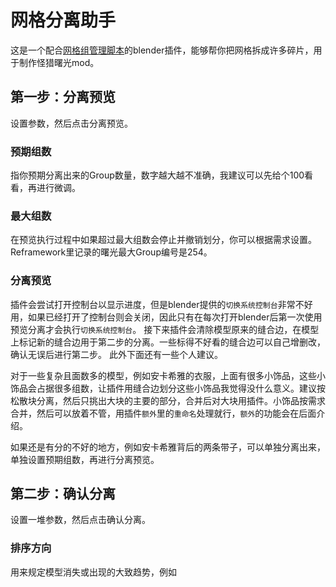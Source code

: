 # 网格分离助手
这是一个配合[网格组管理脚本](https://www.caimogu.cc/post/1081209.html)的blender插件，能够帮你把网格拆成许多碎片，用于制作怪猎曙光mod。
## 第一步：分离预览
设置参数，然后点击分离预览。
### 预期组数
指你预期分离出来的Group数量，数字越大越不准确，我建议可以先给个100看看，再进行微调。
### 最大组数
在预览执行过程中如果超过最大组数会停止并撤销划分，你可以根据需求设置。Reframework里记录的曙光最大Group编号是254。
### 分离预览
插件会尝试打开控制台以显示进度，但是blender提供的`切换系统控制台`非常不好用，如果已经打开了控制台则会关闭，因此只有在每次打开blender后第一次使用预览分离才会执行`切换系统控制台`。
接下来插件会清除模型原来的缝合边，在模型上标记新的缝合边用于第二步的分离。一些标得不好看的缝合边可以自己增删改，确认无误后进行第二步。
此外下面还有一些个人建议。

对于一些复杂且面数多的模型，例如安卡希雅的衣服，上面有很多小饰品，这些小饰品会占据很多组数，让插件用缝合边划分这些小饰品我觉得没什么意义。建议按松散块分离，然后只挑出大块的主要的部分，合并后对大块用插件。小饰品按需求合并，然后可以放着不管，用插件`额外`里的`重命名`处理就行，`额外`的功能会在后面介绍。

如果还是有分的不好的地方，例如安卡希雅背后的两条带子，可以单独分离出来，单独设置预期组数，再进行分离预览。

## 第二步：确认分离
设置一堆参数，然后点击确认分离。
### 排序方向
用来规定模型消失或出现的大致趋势，例如
